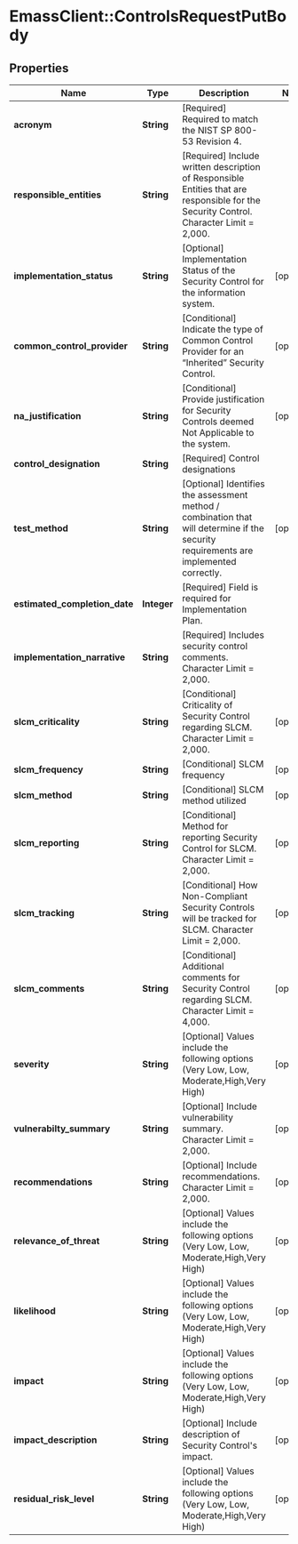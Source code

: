 # EmassClient::ControlsRequestPutBody

## Properties
Name | Type | Description | Notes
------------ | ------------- | ------------- | -------------
**acronym** | **String** | [Required] Required to match the NIST SP 800-53 Revision 4. | 
**responsible_entities** | **String** | [Required] Include written description of Responsible Entities that are responsible for the Security Control. Character Limit &#x3D; 2,000. | 
**implementation_status** | **String** | [Optional] Implementation Status of the Security Control for the information system. | [optional] 
**common_control_provider** | **String** | [Conditional] Indicate the type of Common Control Provider for an “Inherited” Security Control. | [optional] 
**na_justification** | **String** | [Conditional] Provide justification for Security Controls deemed Not Applicable to the system. | [optional] 
**control_designation** | **String** | [Required] Control designations | 
**test_method** | **String** | [Optional] Identifies the assessment method / combination that will determine if the security requirements are implemented correctly. | [optional] 
**estimated_completion_date** | **Integer** | [Required] Field is required for Implementation Plan. | 
**implementation_narrative** | **String** | [Required] Includes security control comments. Character Limit &#x3D; 2,000. | 
**slcm_criticality** | **String** | [Conditional] Criticality of Security Control regarding SLCM. Character Limit &#x3D; 2,000. | [optional] 
**slcm_frequency** | **String** | [Conditional] SLCM frequency | [optional] 
**slcm_method** | **String** | [Conditional] SLCM method utilized | [optional] 
**slcm_reporting** | **String** | [Conditional] Method for reporting Security Control for SLCM. Character Limit &#x3D; 2,000. | [optional] 
**slcm_tracking** | **String** | [Conditional] How Non-Compliant Security Controls will be tracked for SLCM. Character Limit &#x3D; 2,000. | [optional] 
**slcm_comments** | **String** | [Conditional] Additional comments for Security Control regarding SLCM. Character Limit &#x3D; 4,000. | [optional] 
**severity** | **String** | [Optional] Values include the following options (Very Low, Low, Moderate,High,Very High) | [optional] 
**vulnerabilty_summary** | **String** | [Optional] Include vulnerability summary. Character Limit &#x3D; 2,000. | [optional] 
**recommendations** | **String** | [Optional] Include recommendations. Character Limit &#x3D; 2,000. | [optional] 
**relevance_of_threat** | **String** | [Optional] Values include the following options (Very Low, Low, Moderate,High,Very High) | [optional] 
**likelihood** | **String** | [Optional] Values include the following options (Very Low, Low, Moderate,High,Very High) | [optional] 
**impact** | **String** | [Optional] Values include the following options (Very Low, Low, Moderate,High,Very High) | [optional] 
**impact_description** | **String** | [Optional] Include description of Security Control&#x27;s impact. | [optional] 
**residual_risk_level** | **String** | [Optional] Values include the following options (Very Low, Low, Moderate,High,Very High) | [optional] 

